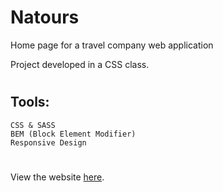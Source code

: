 # Natours

Home page for a travel company web application

Project developed in a CSS class.

#
## Tools: 
    CSS & SASS
    BEM (Block Element Modifier)
    Responsive Design

#
View the website <a href="https://otirbnaej.github.io/Natours/">here</a>.
